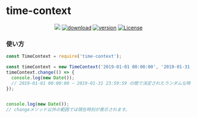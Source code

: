 # time-context

<p align="center">
  <a href="https://codecov.io/gh/inkusu/time-context"><img src="https://codecov.io/gh/inkusu/time-context/branch/master/graph/badge.svg" /></a>
  <a href="https://www.npmjs.com/package/nuxt"><img src="https://badgen.net/npm/dm/time-context" alt="download"></a>
  <a href="https://www.npmjs.com/package/nuxt"><img src="https://badgen.net/npm/v/time-context" alt="version"></a>
  <a href="https://www.npmjs.com/package/nuxt"><img src="https://badgen.net/npm/license/time-context" alt="License"></a>
 </p>
 
### 使い方

```javascript
const TimeContext = require('time-context');

const timeContext = new TimeContext('2019-01-01 00:00:00', '2019-01-31 23:59:59');
timeContext.change(() => {
  console.log(new Date());
  // 2019-01-01 00:00:00 ~ 2019-01-31 23:59:59 の間で決定されたランダムな時間がnew Dateで出力されます。
});


console.log(new Date());
// changeメソッド以外の範囲では現在時刻が表示されます。

```
